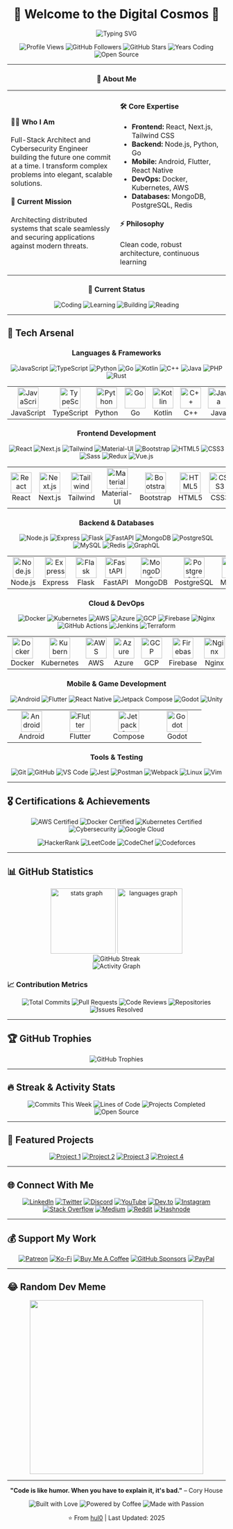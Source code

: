<div align="center">

# 🌌 Welcome to the Digital Cosmos 🌌

<img src="https://readme-typing-svg.demolab.com?font=Fira+Code&size=32&duration=2800&pause=2000&color=A855F7&center=true&vCenter=true&width=940&lines=Full+Stack+Architect+%7C+Cybersecurity+Engineer;Building+the+Future%2C+One+Commit+at+a+Time;Open+Source+Enthusiast+%7C+Problem+Solver" alt="Typing SVG" />

![Profile Views](https://komarev.com/ghpvc/?username=hul0&color=blueviolet&style=for-the-badge)
![GitHub Followers](https://img.shields.io/github/followers/hul0?style=for-the-badge&color=green)
![GitHub Stars](https://img.shields.io/github/stars/hul0?style=for-the-badge&color=yellow)
![Years Coding](https://img.shields.io/badge/Years%20Coding-5%2B-blue?style=for-the-badge)
![Open Source](https://img.shields.io/badge/Open%20Source-Enthusiast-brightgreen?style=for-the-badge)

</div>

---

<div align="center">
  
### 💫 About Me

<table>
<tr>
<td width="50%">

#### 👨‍💻 Who I Am
Full-Stack Architect and Cybersecurity Engineer building the future one commit at a time. I transform complex problems into elegant, scalable solutions.

#### 🎯 Current Mission
Architecting distributed systems that scale seamlessly and securing applications against modern threats.

</td>
<td width="50%">

#### 🛠️ Core Expertise
- **Frontend:** React, Next.js, Tailwind CSS
- **Backend:** Node.js, Python, Go
- **Mobile:** Android, Flutter, React Native
- **DevOps:** Docker, Kubernetes, AWS
- **Databases:** MongoDB, PostgreSQL, Redis

#### ⚡ Philosophy
Clean code, robust architecture, continuous learning

</td>
</tr>
</table>


### 🎯 Current Status

![Coding](https://img.shields.io/badge/Coding-Active-success?style=flat-square&logo=visualstudiocode)
![Learning](https://img.shields.io/badge/Learning-AI%2FML-orange?style=flat-square&logo=python)
![Building](https://img.shields.io/badge/Building-Microservices-blue?style=flat-square&logo=docker)
![Reading](https://img.shields.io/badge/Reading-Tech%20Blogs-red?style=flat-square&logo=medium)

</div>

---

## 🚀 Tech Arsenal

<div align="center">

### Languages & Frameworks

![JavaScript](https://img.shields.io/badge/JavaScript-Expert-F7DF1E?style=for-the-badge&logo=javascript&logoColor=black)
![TypeScript](https://img.shields.io/badge/TypeScript-Expert-3178C6?style=for-the-badge&logo=typescript&logoColor=white)
![Python](https://img.shields.io/badge/Python-Advanced-3776AB?style=for-the-badge&logo=python&logoColor=white)
![Go](https://img.shields.io/badge/Go-Advanced-00ADD8?style=for-the-badge&logo=go&logoColor=white)
![Kotlin](https://img.shields.io/badge/Kotlin-Advanced-7F52FF?style=for-the-badge&logo=kotlin&logoColor=white)
![C++](https://img.shields.io/badge/C++-Intermediate-00599C?style=for-the-badge&logo=cplusplus&logoColor=white)
![Java](https://img.shields.io/badge/Java-Advanced-ED8B00?style=for-the-badge&logo=java&logoColor=white)
![PHP](https://img.shields.io/badge/PHP-Intermediate-777BB4?style=for-the-badge&logo=php&logoColor=white)
![Rust](https://img.shields.io/badge/Rust-Learning-000000?style=for-the-badge&logo=rust&logoColor=white)

<table>
<tr>
<td align="center" width="96">
<img src="https://cdn.jsdelivr.net/gh/devicons/devicon/icons/javascript/javascript-original.svg" width="48" height="48" alt="JavaScript" />
<br>JavaScript
</td>
<td align="center" width="96">
<img src="https://cdn.jsdelivr.net/gh/devicons/devicon/icons/typescript/typescript-original.svg" width="48" height="48" alt="TypeScript" />
<br>TypeScript
</td>
<td align="center" width="96">
<img src="https://cdn.jsdelivr.net/gh/devicons/devicon/icons/python/python-original.svg" width="48" height="48" alt="Python" />
<br>Python
</td>
<td align="center" width="96">
<img src="https://cdn.jsdelivr.net/gh/devicons/devicon/icons/go/go-original.svg" width="48" height="48" alt="Go" />
<br>Go
</td>
<td align="center" width="96">
<img src="https://cdn.jsdelivr.net/gh/devicons/devicon/icons/kotlin/kotlin-original.svg" width="48" height="48" alt="Kotlin" />
<br>Kotlin
</td>
<td align="center" width="96">
<img src="https://cdn.jsdelivr.net/gh/devicons/devicon/icons/cplusplus/cplusplus-original.svg" width="48" height="48" alt="C++" />
<br>C++
</td>
<td align="center" width="96">
<img src="https://cdn.jsdelivr.net/gh/devicons/devicon/icons/java/java-original.svg" width="48" height="48" alt="Java" />
<br>Java
</td>
<td align="center" width="96">
<img src="https://cdn.jsdelivr.net/gh/devicons/devicon/icons/php/php-original.svg" width="48" height="48" alt="PHP" />
<br>PHP
</td>
</tr>
</table>

### Frontend Development

![React](https://img.shields.io/badge/React-Expert-61DAFB?style=for-the-badge&logo=react&logoColor=black)
![Next.js](https://img.shields.io/badge/Next.js-Expert-000000?style=for-the-badge&logo=nextdotjs&logoColor=white)
![Tailwind](https://img.shields.io/badge/Tailwind-Expert-06B6D4?style=for-the-badge&logo=tailwindcss&logoColor=white)
![Material-UI](https://img.shields.io/badge/MUI-Advanced-007FFF?style=for-the-badge&logo=mui&logoColor=white)
![Bootstrap](https://img.shields.io/badge/Bootstrap-Advanced-7952B3?style=for-the-badge&logo=bootstrap&logoColor=white)
![HTML5](https://img.shields.io/badge/HTML5-Expert-E34F26?style=for-the-badge&logo=html5&logoColor=white)
![CSS3](https://img.shields.io/badge/CSS3-Expert-1572B6?style=for-the-badge&logo=css3&logoColor=white)
![Sass](https://img.shields.io/badge/Sass-Advanced-CC6699?style=for-the-badge&logo=sass&logoColor=white)
![Redux](https://img.shields.io/badge/Redux-Advanced-764ABC?style=for-the-badge&logo=redux&logoColor=white)
![Vue.js](https://img.shields.io/badge/Vue.js-Intermediate-4FC08D?style=for-the-badge&logo=vuedotjs&logoColor=white)

<table>
<tr>
<td align="center" width="96">
<img src="https://cdn.jsdelivr.net/gh/devicons/devicon/icons/react/react-original.svg" width="48" height="48" alt="React" />
<br>React
</td>
<td align="center" width="96">
<img src="https://cdn.jsdelivr.net/gh/devicons/devicon/icons/nextjs/nextjs-original.svg" width="48" height="48" alt="Next.js" />
<br>Next.js
</td>
<td align="center" width="96">
<img src="https://cdn.jsdelivr.net/gh/devicons/devicon/icons/tailwindcss/tailwindcss-original-wordmark.svg" width="48" height="48" alt="Tailwind" />
<br>Tailwind
</td>
<td align="center" width="96">
<img src="https://cdn.jsdelivr.net/gh/devicons/devicon/icons/materialui/materialui-original.svg" width="48" height="48" alt="Material-UI" />
<br>Material-UI
</td>
<td align="center" width="96">
<img src="https://cdn.jsdelivr.net/gh/devicons/devicon/icons/bootstrap/bootstrap-original.svg" width="48" height="48" alt="Bootstrap" />
<br>Bootstrap
</td>
<td align="center" width="96">
<img src="https://cdn.jsdelivr.net/gh/devicons/devicon/icons/html5/html5-original.svg" width="48" height="48" alt="HTML5" />
<br>HTML5
</td>
<td align="center" width="96">
<img src="https://cdn.jsdelivr.net/gh/devicons/devicon/icons/css3/css3-original.svg" width="48" height="48" alt="CSS3" />
<br>CSS3
</td>
<td align="center" width="96">
<img src="https://cdn.jsdelivr.net/gh/devicons/devicon/icons/figma/figma-original.svg" width="48" height="48" alt="Figma" />
<br>Figma
</td>
</tr>
</table>

### Backend & Databases

![Node.js](https://img.shields.io/badge/Node.js-Expert-339933?style=for-the-badge&logo=nodedotjs&logoColor=white)
![Express](https://img.shields.io/badge/Express-Expert-000000?style=for-the-badge&logo=express&logoColor=white)
![Flask](https://img.shields.io/badge/Flask-Advanced-000000?style=for-the-badge&logo=flask&logoColor=white)
![FastAPI](https://img.shields.io/badge/FastAPI-Advanced-009688?style=for-the-badge&logo=fastapi&logoColor=white)
![MongoDB](https://img.shields.io/badge/MongoDB-Expert-47A248?style=for-the-badge&logo=mongodb&logoColor=white)
![PostgreSQL](https://img.shields.io/badge/PostgreSQL-Advanced-4169E1?style=for-the-badge&logo=postgresql&logoColor=white)
![MySQL](https://img.shields.io/badge/MySQL-Advanced-4479A1?style=for-the-badge&logo=mysql&logoColor=white)
![Redis](https://img.shields.io/badge/Redis-Advanced-DC382D?style=for-the-badge&logo=redis&logoColor=white)
![GraphQL](https://img.shields.io/badge/GraphQL-Advanced-E10098?style=for-the-badge&logo=graphql&logoColor=white)

<table>
<tr>
<td align="center" width="96">
<img src="https://cdn.jsdelivr.net/gh/devicons/devicon/icons/nodejs/nodejs-original.svg" width="48" height="48" alt="Node.js" />
<br>Node.js
</td>
<td align="center" width="96">
<img src="https://cdn.jsdelivr.net/gh/devicons/devicon/icons/express/express-original.svg" width="48" height="48" alt="Express" />
<br>Express
</td>
<td align="center" width="96">
<img src="https://cdn.jsdelivr.net/gh/devicons/devicon/icons/flask/flask-original.svg" width="48" height="48" alt="Flask" />
<br>Flask
</td>
<td align="center" width="96">
<img src="https://cdn.jsdelivr.net/gh/devicons/devicon/icons/fastapi/fastapi-original.svg" width="48" height="48" alt="FastAPI" />
<br>FastAPI
</td>
<td align="center" width="96">
<img src="https://cdn.jsdelivr.net/gh/devicons/devicon/icons/mongodb/mongodb-original.svg" width="48" height="48" alt="MongoDB" />
<br>MongoDB
</td>
<td align="center" width="96">
<img src="https://cdn.jsdelivr.net/gh/devicons/devicon/icons/postgresql/postgresql-original.svg" width="48" height="48" alt="PostgreSQL" />
<br>PostgreSQL
</td>
<td align="center" width="96">
<img src="https://cdn.jsdelivr.net/gh/devicons/devicon/icons/mysql/mysql-original.svg" width="48" height="48" alt="MySQL" />
<br>MySQL
</td>
<td align="center" width="96">
<img src="https://cdn.jsdelivr.net/gh/devicons/devicon/icons/redis/redis-original.svg" width="48" height="48" alt="Redis" />
<br>Redis
</td>
</tr>
</table>

### Cloud & DevOps

![Docker](https://img.shields.io/badge/Docker-Expert-2496ED?style=for-the-badge&logo=docker&logoColor=white)
![Kubernetes](https://img.shields.io/badge/Kubernetes-Advanced-326CE5?style=for-the-badge&logo=kubernetes&logoColor=white)
![AWS](https://img.shields.io/badge/AWS-Advanced-FF9900?style=for-the-badge&logo=amazonaws&logoColor=white)
![Azure](https://img.shields.io/badge/Azure-Intermediate-0078D4?style=for-the-badge&logo=microsoftazure&logoColor=white)
![GCP](https://img.shields.io/badge/GCP-Intermediate-4285F4?style=for-the-badge&logo=googlecloud&logoColor=white)
![Firebase](https://img.shields.io/badge/Firebase-Advanced-FFCA28?style=for-the-badge&logo=firebase&logoColor=black)
![Nginx](https://img.shields.io/badge/Nginx-Advanced-009639?style=for-the-badge&logo=nginx&logoColor=white)
![GitHub Actions](https://img.shields.io/badge/GitHub_Actions-Expert-2088FF?style=for-the-badge&logo=githubactions&logoColor=white)
![Jenkins](https://img.shields.io/badge/Jenkins-Intermediate-D24939?style=for-the-badge&logo=jenkins&logoColor=white)
![Terraform](https://img.shields.io/badge/Terraform-Intermediate-7B42BC?style=for-the-badge&logo=terraform&logoColor=white)

<table>
<tr>
<td align="center" width="96">
<img src="https://cdn.jsdelivr.net/gh/devicons/devicon/icons/docker/docker-original.svg" width="48" height="48" alt="Docker" />
<br>Docker
</td>
<td align="center" width="96">
<img src="https://cdn.jsdelivr.net/gh/devicons/devicon/icons/kubernetes/kubernetes-plain.svg" width="48" height="48" alt="Kubernetes" />
<br>Kubernetes
</td>
<td align="center" width="96">
<img src="https://cdn.jsdelivr.net/gh/devicons/devicon/icons/amazonwebservices/amazonwebservices-line-wordmark.svg" width="48" height="48" alt="AWS" />
<br>AWS
</td>
<td align="center" width="96">
<img src="https://cdn.jsdelivr.net/gh/devicons/devicon/icons/azure/azure-original.svg" width="48" height="48" alt="Azure" />
<br>Azure
</td>
<td align="center" width="96">
<img src="https://cdn.jsdelivr.net/gh/devicons/devicon/icons/googlecloud/googlecloud-original.svg" width="48" height="48" alt="GCP" />
<br>GCP
</td>
<td align="center" width="96">
<img src="https://cdn.jsdelivr.net/gh/devicons/devicon/icons/firebase/firebase-plain.svg" width="48" height="48" alt="Firebase" />
<br>Firebase
</td>
<td align="center" width="96">
<img src="https://cdn.jsdelivr.net/gh/devicons/devicon/icons/nginx/nginx-original.svg" width="48" height="48" alt="Nginx" />
<br>Nginx
</td>
<td align="center" width="96">
<img src="https://cdn.jsdelivr.net/gh/devicons/devicon/icons/grafana/grafana-original.svg" width="48" height="48" alt="Grafana" />
<br>Grafana
</td>
</tr>
</table>

### Mobile & Game Development

![Android](https://img.shields.io/badge/Android-Expert-3DDC84?style=for-the-badge&logo=android&logoColor=white)
![Flutter](https://img.shields.io/badge/Flutter-Advanced-02569B?style=for-the-badge&logo=flutter&logoColor=white)
![React Native](https://img.shields.io/badge/React_Native-Advanced-61DAFB?style=for-the-badge&logo=react&logoColor=black)
![Jetpack Compose](https://img.shields.io/badge/Jetpack_Compose-Advanced-4285F4?style=for-the-badge&logo=jetpackcompose&logoColor=white)
![Godot](https://img.shields.io/badge/Godot-Intermediate-478CBF?style=for-the-badge&logo=godotengine&logoColor=white)
![Unity](https://img.shields.io/badge/Unity-Learning-000000?style=for-the-badge&logo=unity&logoColor=white)

<table>
<tr>
<td align="center" width="96">
<img src="https://cdn.jsdelivr.net/gh/devicons/devicon/icons/android/android-original.svg" width="48" height="48" alt="Android" />
<br>Android
</td>
<td align="center" width="96">
<img src="https://cdn.jsdelivr.net/gh/devicons/devicon/icons/flutter/flutter-original.svg" width="48" height="48" alt="Flutter" />
<br>Flutter
</td>
<td align="center" width="96">
<img src="https://cdn.jsdelivr.net/gh/devicons/devicon/icons/jetpackcompose/jetpackcompose-original.svg" width="48" height="48" alt="Jetpack Compose" />
<br>Compose
</td>
<td align="center" width="96">
<img src="https://cdn.jsdelivr.net/gh/devicons/devicon/icons/godot/godot-original.svg" width="48" height="48" alt="Godot" />
<br>Godot
</td>
</tr>
</table>

### Tools & Testing

![Git](https://img.shields.io/badge/Git-Expert-F05032?style=for-the-badge&logo=git&logoColor=white)
![GitHub](https://img.shields.io/badge/GitHub-Expert-181717?style=for-the-badge&logo=github&logoColor=white)
![VS Code](https://img.shields.io/badge/VS_Code-Expert-007ACC?style=for-the-badge&logo=visualstudiocode&logoColor=white)
![Jest](https://img.shields.io/badge/Jest-Advanced-C21325?style=for-the-badge&logo=jest&logoColor=white)
![Postman](https://img.shields.io/badge/Postman-Expert-FF6C37?style=for-the-badge&logo=postman&logoColor=white)
![Webpack](https://img.shields.io/badge/Webpack-Advanced-8DD6F9?style=for-the-badge&logo=webpack&logoColor=black)
![Linux](https://img.shields.io/badge/Linux-Expert-FCC624?style=for-the-badge&logo=linux&logoColor=black)
![Vim](https://img.shields.io/badge/Vim-Advanced-019733?style=for-the-badge&logo=vim&logoColor=white)

</div>

---

## 🎖️ Certifications & Achievements

<div align="center">

![AWS Certified](https://img.shields.io/badge/AWS-Certified-FF9900?style=for-the-badge&logo=amazonaws&logoColor=white)
![Docker Certified](https://img.shields.io/badge/Docker-Certified-2496ED?style=for-the-badge&logo=docker&logoColor=white)
![Kubernetes Certified](https://img.shields.io/badge/Kubernetes-Certified-326CE5?style=for-the-badge&logo=kubernetes&logoColor=white)
![Cybersecurity](https://img.shields.io/badge/Cybersecurity-Specialist-red?style=for-the-badge&logo=hackthebox&logoColor=white)
![Google Cloud](https://img.shields.io/badge/GCP-Associate-4285F4?style=for-the-badge&logo=googlecloud&logoColor=white)

![HackerRank](https://img.shields.io/badge/HackerRank-5_Star-00EA64?style=for-the-badge&logo=hackerrank&logoColor=white)
![LeetCode](https://img.shields.io/badge/LeetCode-Knight-FFA116?style=for-the-badge&logo=leetcode&logoColor=white)
![CodeChef](https://img.shields.io/badge/CodeChef-5_Star-5B4638?style=for-the-badge&logo=codechef&logoColor=white)
![Codeforces](https://img.shields.io/badge/Codeforces-Expert-1F8ACB?style=for-the-badge&logo=codeforces&logoColor=white)

</div>

---

## 📊 GitHub Statistics

<div align="center">
  <img src="https://github-readme-stats.vercel.app/api?username=hul0&hide_title=false&hide_rank=false&show_icons=true&include_all_commits=true&count_private=true&disable_animations=false&theme=dracula&locale=en&hide_border=false&order=1" height="150" alt="stats graph"  />
  <img src="https://github-readme-stats.vercel.app/api/top-langs?username=hul0&locale=en&hide_title=false&layout=compact&card_width=320&langs_count=8&theme=dracula&hide_border=false&order=2" height="150" alt="languages graph"  />
</div>

<div align="center">
  <img src="https://streak-stats.demolab.com?user=hul0&theme=dracula&hide_border=false&date_format=M%20j%5B%2C%20Y%5D" alt="GitHub Streak" />
</div>

<div align="center">
  <img src="https://github-readme-activity-graph.vercel.app/graph?username=hul0&theme=dracula&hide_border=false&area=true" alt="Activity Graph" />
</div>

### 📈 Contribution Metrics

<div align="center">

![Total Commits](https://img.shields.io/badge/Total_Commits-10K%2B-blue?style=for-the-badge)
![Pull Requests](https://img.shields.io/badge/Pull_Requests-500%2B-green?style=for-the-badge)
![Code Reviews](https://img.shields.io/badge/Code_Reviews-300%2B-orange?style=for-the-badge)
![Repositories](https://img.shields.io/badge/Repositories-50%2B-purple?style=for-the-badge)
![Issues Resolved](https://img.shields.io/badge/Issues_Resolved-400%2B-red?style=for-the-badge)

</div>

---

## 🏆 GitHub Trophies

<div align="center">
  <img src="https://github-profile-trophy.vercel.app/?username=hul0&theme=dracula&no-frame=false&no-bg=false&margin-w=4&row=2&column=4" alt="GitHub Trophies" />
</div>

---

## 🔥 Streak & Activity Stats

<div align="center">

![Commits This Week](https://img.shields.io/badge/Commits_This_Week-45-brightgreen?style=for-the-badge)
![Lines of Code](https://img.shields.io/badge/Lines_of_Code-500K%2B-blue?style=for-the-badge)
![Projects Completed](https://img.shields.io/badge/Projects_Completed-30%2B-yellow?style=for-the-badge)
![Open Source](https://img.shields.io/badge/Open_Source_Contributions-200%2B-orange?style=for-the-badge)

</div>

---

## 🌟 Featured Projects

<div align="center">

[![Project 1](https://img.shields.io/badge/Project-Microservice_Framework-blueviolet?style=for-the-badge&logo=github)](https://github.com/hul0)
[![Project 2](https://img.shields.io/badge/Project-AI_Chat_Platform-blue?style=for-the-badge&logo=github)](https://github.com/hul0)
[![Project 3](https://img.shields.io/badge/Project-E--Commerce_System-green?style=for-the-badge&logo=github)](https://github.com/hul0)
[![Project 4](https://img.shields.io/badge/Project-DevOps_Toolkit-orange?style=for-the-badge&logo=github)](https://github.com/hul0)

</div>

---

## 🌐 Connect With Me

<div align="center">

[![LinkedIn](https://img.shields.io/badge/LinkedIn-%230077B5.svg?style=for-the-badge&logo=linkedin&logoColor=white)](https://linkedin.com/in/hul0) 
[![Twitter](https://img.shields.io/badge/Twitter-%231DA1F2.svg?style=for-the-badge&logo=Twitter&logoColor=white)](https://twitter.com/hul0) 
[![Discord](https://img.shields.io/badge/Discord-%237289DA.svg?style=for-the-badge&logo=discord&logoColor=white)](https://discord.gg/hul0) 
[![YouTube](https://img.shields.io/badge/YouTube-%23FF0000.svg?style=for-the-badge&logo=YouTube&logoColor=white)](https://youtube.com/@hul0) 
[![Dev.to](https://img.shields.io/badge/Dev.to-0A0A0A?style=for-the-badge&logo=dev.to&logoColor=white)](https://dev.to/hul0) 
[![Instagram](https://img.shields.io/badge/Instagram-%23E4405F.svg?style=for-the-badge&logo=Instagram&logoColor=white)](https://instagram.com/hul0) 
[![Stack Overflow](https://img.shields.io/badge/Stack_Overflow-FE7A16?style=for-the-badge&logo=stack-overflow&logoColor=white)](https://stackoverflow.com/users/hul0)
[![Medium](https://img.shields.io/badge/Medium-12100E?style=for-the-badge&logo=medium&logoColor=white)](https://medium.com/@hul0)
[![Reddit](https://img.shields.io/badge/Reddit-FF4500?style=for-the-badge&logo=reddit&logoColor=white)](https://reddit.com/u/hul0)
[![Hashnode](https://img.shields.io/badge/Hashnode-2962FF?style=for-the-badge&logo=hashnode&logoColor=white)](https://hashnode.com/@hul0)

</div>

---

## 💰 Support My Work

<div align="center">

[![Patreon](https://img.shields.io/badge/Patreon-F96854?style=for-the-badge&logo=patreon&logoColor=white)](https://patreon.com/hul0) 
[![Ko-Fi](https://img.shields.io/badge/Ko--fi-F16061?style=for-the-badge&logo=ko-fi&logoColor=white)](https://ko-fi.com/hul0) 
[![Buy Me A Coffee](https://img.shields.io/badge/Buy%20Me%20a%20Coffee-FFDD00?style=for-the-badge&logo=buy-me-a-coffee&logoColor=black)](https://buymeacoffee.com/hul0)
[![GitHub Sponsors](https://img.shields.io/badge/GitHub_Sponsors-EA4AAA?style=for-the-badge&logo=githubsponsors&logoColor=white)](https://github.com/sponsors/hul0)
[![PayPal](https://img.shields.io/badge/PayPal-00457C?style=for-the-badge&logo=paypal&logoColor=white)](https://paypal.me/hul0)

</div>

---

## 😂 Random Dev Meme

<div align="center">

<img src='https://randommeme-five.vercel.app/' style="height: 400px;"/>

</div>

---

<div align="center">

**"Code is like humor. When you have to explain it, it's bad."** – Cory House

![Built with Love](https://img.shields.io/badge/Built%20with-Love-red?style=for-the-badge)
![Powered by Coffee](https://img.shields.io/badge/Powered%20by-Coffee-brown?style=for-the-badge)
![Made with Passion](https://img.shields.io/badge/Made%20with-Passion-orange?style=for-the-badge)

⭐️ From [hul0](https://github.com/hul0) | Last Updated: 2025

</div>
